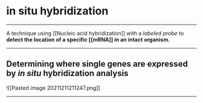 # in situ hybridization
---
A technique using [[Nucleic acid hybridization]] with a *labeled probe* to **detect the location of a specific [[mRNA]] in an intact organism.**

---
## Determining where single genes are expressed by *in situ* hybridization analysis
![[Pasted image 20211211211247.png]]

---